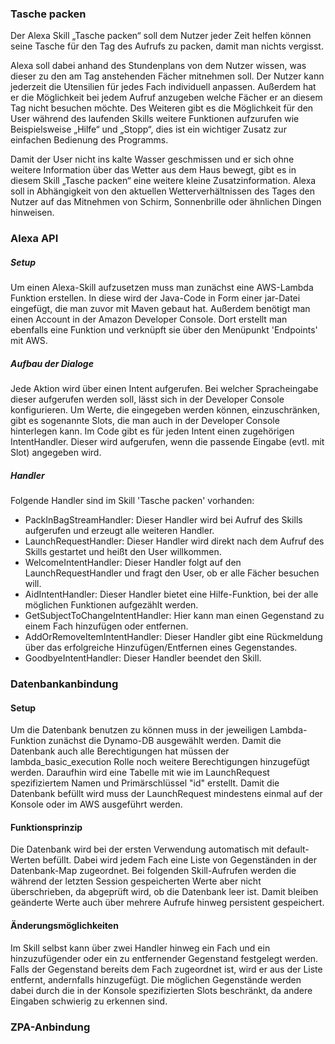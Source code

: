 ### Tasche packen

Der Alexa Skill „Tasche packen“ soll dem Nutzer jeder Zeit helfen können seine Tasche für den Tag des Aufrufs zu packen, damit man nichts vergisst.

Alexa soll dabei anhand des Stundenplans von dem Nutzer wissen, was dieser zu den am Tag anstehenden Fächer mitnehmen soll. Der Nutzer kann jederzeit die Utensilien für jedes Fach individuell anpassen. Außerdem hat er die Möglichkeit bei jedem Aufruf anzugeben welche Fächer er an diesem Tag nicht besuchen möchte. Des Weiteren gibt es die Möglichkeit für den User während des laufenden Skills weitere Funktionen aufzurufen wie Beispielsweise „Hilfe“ und „Stopp“, dies ist ein wichtiger Zusatz zur einfachen Bedienung des Programms.
 
Damit der User nicht ins kalte Wasser geschmissen und er sich ohne weitere Information über das Wetter aus dem Haus bewegt, gibt es in diesem Skill „Tasche packen“ eine weitere kleine Zusatzinformation. Alexa soll in Abhängigkeit von den aktuellen Wetterverhältnissen des Tages den Nutzer auf das Mitnehmen von Schirm, Sonnenbrille oder ähnlichen Dingen hinweisen.


### Alexa API 
##### Setup
Um einen Alexa-Skill aufzusetzen muss man zunächst eine AWS-Lambda Funktion erstellen. In diese wird der Java-Code in Form einer jar-Datei eingefügt, die man zuvor mit Maven gebaut hat.
Außerdem benötigt man einen Account in der Amazon Developer Console. Dort erstellt man ebenfalls eine Funktion und verknüpft sie über den Menüpunkt 'Endpoints' mit AWS.
##### Aufbau der Dialoge
Jede Aktion wird über einen Intent aufgerufen. Bei welcher Spracheingabe dieser aufgerufen werden soll, lässt sich in der Developer Console konfigurieren. Um Werte, die eingegeben werden können, einzuschränken, gibt es sogenannte Slots, die man auch in der Developer Console hinterlegen kann. Im Code gibt es für jeden Intent einen zugehörigen IntentHandler. Dieser wird aufgerufen, wenn die passende Eingabe (evtl. mit Slot) angegeben wird. 
##### Handler
Folgende Handler sind im Skill 'Tasche packen' vorhanden:
- PackInBagStreamHandler: Dieser Handler wird bei Aufruf des Skills aufgerufen und erzeugt alle weiteren Handler.
- LaunchRequestHandler: Dieser Handler wird direkt nach dem Aufruf des Skills gestartet und heißt den User willkommen.
- WelcomeIntentHandler: Dieser Handler folgt auf den LaunchRequestHandler und fragt den User, ob er alle Fächer besuchen will.
- AidIntentHandler: Dieser Handler bietet eine Hilfe-Funktion, bei der alle möglichen Funktionen aufgezählt werden. 
- GetSubjectToChangeIntentHandler: Hier kann man einen Gegenstand zu einem Fach hinzufügen oder entfernen.
- AddOrRemoveItemIntentHandler: Dieser Handler gibt eine Rückmeldung über das erfolgreiche Hinzufügen/Entfernen eines Gegenstandes.
- GoodbyeIntentHandler: Dieser Handler beendet den Skill. 

### Datenbankanbindung
#### Setup
Um die Datenbank benutzen zu können muss in der jeweiligen Lambda-Funktion zunächst die Dynamo-DB ausgewählt werden. Damit die Datenbank auch alle Berechtigungen hat müssen der lambda_basic_execution Rolle noch weitere Berechtigungen hinzugefügt werden. 
Daraufhin wird eine Tabelle mit wie im LaunchRequest spezifiziertem Namen und Primärschlüssel "id" erstellt. Damit die Datenbank befüllt wird muss der LaunchRequest mindestens einmal auf der Konsole oder im AWS ausgeführt werden.
#### Funktionsprinzip
Die Datenbank wird bei der ersten Verwendung automatisch mit default-Werten befüllt. Dabei wird jedem Fach eine Liste von Gegenständen in der Datenbank-Map zugeordnet. Bei folgenden Skill-Aufrufen werden die während der letzten Session gespeicherten Werte aber nicht überschrieben, da abgeprüft wird, ob die Datenbank leer ist. Damit bleiben geänderte Werte auch über mehrere Aufrufe hinweg persistent gespeichert.
#### Änderungsmöglichkeiten
Im Skill selbst kann über zwei Handler hinweg ein Fach und ein hinzuzufügender oder ein zu entfernender Gegenstand festgelegt werden. Falls der Gegenstand bereits dem Fach zugeordnet ist, wird er aus der Liste entfernt, andernfalls hinzugefügt. Die möglichen Gegenstände werden dabei durch die in der Konsole spezifizierten Slots beschränkt, da andere Eingaben schwierig zu erkennen sind.

### ZPA-Anbindung

